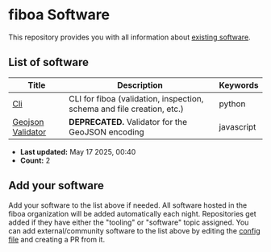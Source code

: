 # fiboa Software

This repository provides you with all information about [existing software](#list-of-software).

## List of software

| Title | Description | Keywords |
| ----- | ----------- | -------- |
| [Cli](https://github.com/fiboa/cli) | CLI for fiboa (validation, inspection, schema and file creation, etc.) | python |
| [Geojson Validator](https://github.com/fiboa/geojson-validator) | **DEPRECATED.** Validator for the GeoJSON encoding | javascript |

* **Last updated:** May 17 2025, 00:40 
* **Count:** 2

## Add your software

Add your software to the list above if needed.
All software hosted in the fiboa organization will be added automatically each night.
Repositories get added if they have either the "tooling" or "software" topic assigned.
You can add external/community software to the list above by editing the [config file](https://github.com/fiboa/software/edit/main/config.yaml) and creating a PR from it.